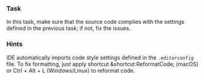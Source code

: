 ### Task

In this task, make sure that the source code complies with the settings defined in the previous task;
if not, fix the issues.

### Hints

<div class="hint" title="How to reformat the code?">

IDE automatically imports code style settings defined in the `.editorconfig` file.
To fix formatting, just apply shortcut &shortcut:ReformatCode; (macOS) or Ctrl + Alt + L (Windows/Linux) to reformat
code.
</div>
